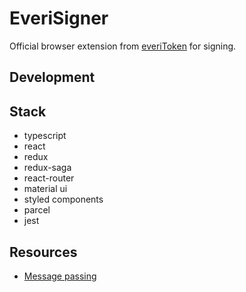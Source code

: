 # EveriSigner

Official browser extension from [everiToken](https://everitoken.io) for signing.


## Development 

## Stack

- typescript
- react
- redux
- redux-saga
- react-router
- material ui
- styled components
- parcel
- jest

## Resources

- [Message passing](https://developer.chrome.com/apps/messaging)
